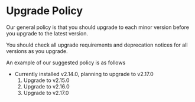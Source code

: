 # Upgrade Policy

Our general policy is that you should upgrade to each minor version before you upgrade to the latest version.

You should check all upgrade requirements and deprecation notices for all versions as you upgrade.

An example of our suggested policy is as follows

* Currently installed v2.14.0, planning to upgrade to v2.17.0
  1. Upgrade to v2.15.0
  2. Upgrade to v2.16.0
  3. Upgrade to v2.17.0
